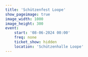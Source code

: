 ```yaml
---
title: 'Schützenfest Loope'
show_pageimage: true
image_width: 1000
image_height: 300
event:
    start: '08-06-2024 00:00'
    freq: none
    ticket_show: hidden
    location: 'Schützenhalle Loope'
---
```


